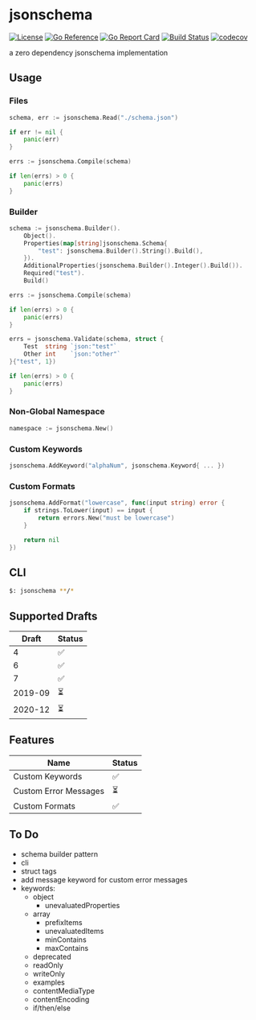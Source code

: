 # jsonschema

[![License](https://img.shields.io/badge/License-MIT-blue.svg)](https://opensource.org/licenses/MIT)
[![Go Reference](https://pkg.go.dev/badge/github.com/aacebo/jsonschema.svg)](https://pkg.go.dev/github.com/aacebo/jsonschema)
[![Go Report Card](https://goreportcard.com/badge/github.com/aacebo/jsonschema)](https://goreportcard.com/report/github.com/aacebo/jsonschema)
[![Build Status](https://github.com/aacebo/jsonschema/actions/workflows/ci.yml/badge.svg?branch=main)](https://github.com/aacebo/jsonschema/actions/workflows/ci.yml)
[![codecov](https://codecov.io/gh/aacebo/jsonschema/graph/badge.svg?token=ZFJMM1BZVM)](https://codecov.io/gh/aacebo/jsonschema)

a zero dependency jsonschema implementation

## Usage

### Files

```go
schema, err := jsonschema.Read("./schema.json")

if err != nil {
    panic(err)
}

errs := jsonschema.Compile(schema)

if len(errs) > 0 {
    panic(errs)
}
```

### Builder

```go
schema := jsonschema.Builder().
    Object().
    Properties(map[string]jsonschema.Schema{
        "test": jsonschema.Builder().String().Build(),
    }).
    AdditionalProperties(jsonschema.Builder().Integer().Build()).
    Required("test").
    Build()

errs := jsonschema.Compile(schema)

if len(errs) > 0 {
    panic(errs)
}

errs = jsonschema.Validate(schema, struct {
    Test  string `json:"test"`
    Other int    `json:"other"`
}{"test", 1})

if len(errs) > 0 {
    panic(errs)
}
```

### Non-Global Namespace

```go
namespace := jsonschema.New()
```

### Custom Keywords

```go
jsonschema.AddKeyword("alphaNum", jsonschema.Keyword{ ... })
```

### Custom Formats

```go
jsonschema.AddFormat("lowercase", func(input string) error {
    if strings.ToLower(input) == input {
        return errors.New("must be lowercase")
    }

    return nil
})
```

## CLI

```bash
$: jsonschema **/*
```

## Supported Drafts

| Draft   | Status  |
|---------|---------|
| 4       | ✅      |
| 6       | ✅      |
| 7       | ✅      |
| 2019-09 | ⏳      |
| 2020-12 | ⏳      |

## Features

| Name                  | Status    |
|-----------------------|-----------|
| Custom Keywords       | ✅        |
| Custom Error Messages | ⏳        |
| Custom Formats        | ✅        |

## To Do

- schema builder pattern
- cli
- struct tags
- add message keyword for custom error messages
- keywords:
    - object
        - unevaluatedProperties
    - array
        - prefixItems
        - unevaluatedItems
        - minContains
        - maxContains
    - deprecated
    - readOnly
    - writeOnly
    - examples
    - contentMediaType
    - contentEncoding
    - if/then/else
